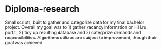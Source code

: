 # Diploma-research
Small scripts, built to gather and categorize data for my final bachelor project. Overall my goal was to 1) gather vacancy information on HH.ru portal, 2) tidy up resulting database and 3) categorize demands and responsibilities. Algorithms utilized are subject to improvement, though their goal was achieved.
